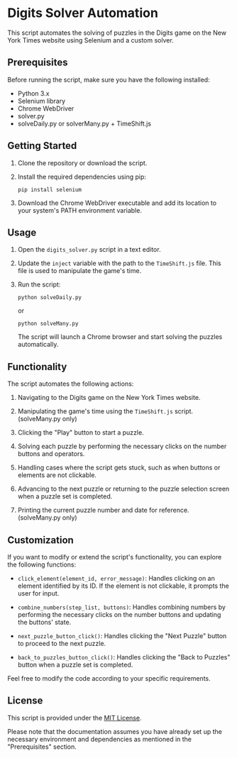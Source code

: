 # Digits Solver Automation

This script automates the solving of puzzles in the Digits game on the New York Times website using Selenium and a custom solver.

## Prerequisites

Before running the script, make sure you have the following installed:

- Python 3.x
- Selenium library
- Chrome WebDriver
- solver.py
- solveDaily.py or solverMany.py + TimeShift.js

## Getting Started

1. Clone the repository or download the script.
2. Install the required dependencies using pip:

   ```shell
   pip install selenium
   ```

3. Download the Chrome WebDriver executable and add its location to your system's PATH environment variable.

## Usage

1. Open the `digits_solver.py` script in a text editor.

2. Update the `inject` variable with the path to the `TimeShift.js` file. This file is used to manipulate the game's time.

3. Run the script:

   ```shell
   python solveDaily.py
   ```
   or
   ```shell
   python solveMany.py
   ```

   The script will launch a Chrome browser and start solving the puzzles automatically.

## Functionality

The script automates the following actions:

1. Navigating to the Digits game on the New York Times website.

2. Manipulating the game's time using the `TimeShift.js` script.(solveMany.py only)

3. Clicking the "Play" button to start a puzzle.

4. Solving each puzzle by performing the necessary clicks on the number buttons and operators.

5. Handling cases where the script gets stuck, such as when buttons or elements are not clickable.

6. Advancing to the next puzzle or returning to the puzzle selection screen when a puzzle set is completed.

7. Printing the current puzzle number and date for reference.(solveMany.py only)

## Customization

If you want to modify or extend the script's functionality, you can explore the following functions:

- `click_element(element_id, error_message)`: Handles clicking on an element identified by its ID. If the element is not clickable, it prompts the user for input.

- `combine_numbers(step_list, buttons)`: Handles combining numbers by performing the necessary clicks on the number buttons and updating the buttons' state.

- `next_puzzle_button_click()`: Handles clicking the "Next Puzzle" button to proceed to the next puzzle.

- `back_to_puzzles_button_click()`: Handles clicking the "Back to Puzzles" button when a puzzle set is completed.

Feel free to modify the code according to your specific requirements.

## License

This script is provided under the [MIT License](LICENSE).

Please note that the documentation assumes you have already set up the necessary environment and dependencies as mentioned in the "Prerequisites" section.
